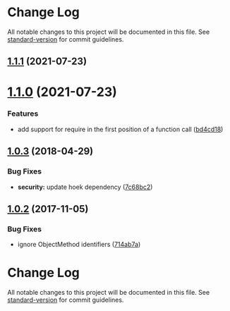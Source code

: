 # Change Log

All notable changes to this project will be documented in this file. See [standard-version](https://github.com/conventional-changelog/standard-version) for commit guidelines.

<a name="1.1.1"></a>
## [1.1.1](https://github.com/mhassan1/babel-plugin-lazy-require/compare/v1.1.0...v1.1.1) (2021-07-23)



<a name="1.1.0"></a>
# [1.1.0](https://github.com/princjef/babel-plugin-lazy-require/compare/v1.0.3...v1.1.0) (2021-07-23)


### Features

* add support for require in the first position of a function call ([bd4cd18](https://github.com/princjef/babel-plugin-lazy-require/commit/bd4cd18))



<a name="1.0.3"></a>
## [1.0.3](https://github.com/princjef/babel-plugin-lazy-require/compare/v1.0.2...v1.0.3) (2018-04-29)


### Bug Fixes

* **security:** update hoek dependency ([7c68bc2](https://github.com/princjef/babel-plugin-lazy-require/commit/7c68bc2))



<a name="1.0.2"></a>
## [1.0.2](https://github.com/princjef/babel-plugin-lazy-require/compare/v1.0.1...v1.0.2) (2017-11-05)


### Bug Fixes

* ignore ObjectMethod identifiers ([714ab7a](https://github.com/princjef/babel-plugin-lazy-require/commit/714ab7a))



# Change Log

All notable changes to this project will be documented in this file. See [standard-version](https://github.com/conventional-changelog/standard-version) for commit guidelines.
